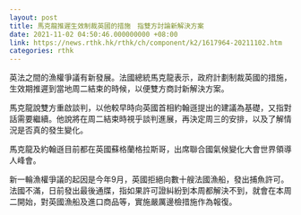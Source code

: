 ```yaml
---
layout: post
title: 馬克龍推遲生效制裁英國的措施　指雙方討論新解決方案
date: 2021-11-02 04:50:46.000000000 +08:00
link: https://news.rthk.hk/rthk/ch/component/k2/1617964-20211102.htm
categories: rthk
---
```


英法之間的漁權爭議有新發展。法國總統馬克龍表示，政府計劃制裁英國的措施，生效期推遲到當地周二結束的時候，以便雙方商討新解決方案。

馬克龍說雙方重啟談判，以他較早時向英國首相約翰遜提出的建議為基礎，又指對話需要繼續。他說將在周二結束時視乎談判進展，再決定周三的安排，以及了解情況是否真的發生變化。

馬克龍及約翰遜目前都在英國蘇格蘭格拉斯哥，出席聯合國氣候變化大會世界領導人峰會。

新一輪漁權爭議的起因是今年9月，英國拒絕向數十艘法國漁船，發出捕魚許可。法國不滿，日前發出最後通牒，指如果許可證糾紛到本周都解決不到，就會在本周二開始，對英國漁船及進口商品等，實施嚴厲邊檢措施作為報復。
